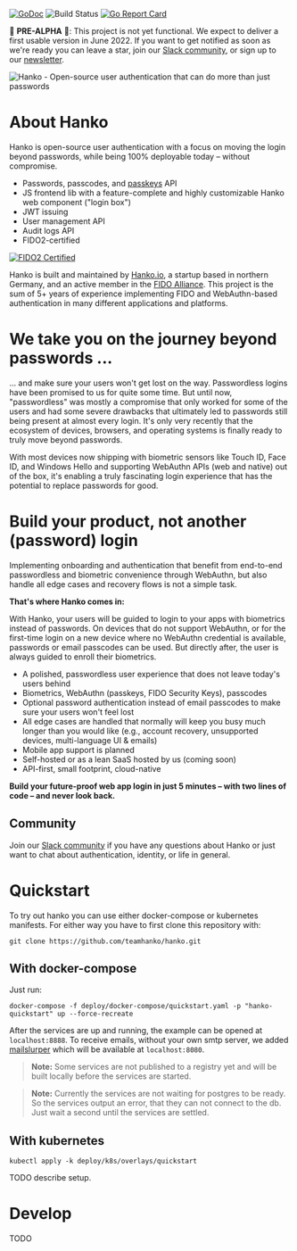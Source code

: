 [![GoDoc](https://godoc.org/github.com/teamhanko/hanko?status.svg)](https://godoc.org/github.com/teamhanko/hanko)
![Build Status](https://github.com/teamhanko/hanko/workflows/Go/badge.svg)
[![Go Report Card](https://goreportcard.com/badge/github.com/teamhanko/hanko)](https://goreportcard.com/report/github.com/teamhanko/hanko)

🚧 **PRE-ALPHA** 🚧: This project is not yet functional. We expect to deliver a first usable version in June 2022. If you want to get notified as soon as we're ready you can leave a star, join our [Slack community](https://www.hanko.io/community), or sign up to our [newsletter](https://www.hanko.io/updates).

![Hanko - Open-source user authentication that can do more than just passwords](https://user-images.githubusercontent.com/20115649/167916572-a4d92eaa-7246-4e18-a85d-fc80b4f25c28.svg)

# About Hanko
Hanko is open-source user authentication with a focus on moving the login beyond passwords, while being 100% deployable today – without compromise.

- Passwords, passcodes, and [passkeys](https://www.passkeys.io) API
- JS frontend lib with a feature-complete and highly customizable Hanko web component ("login box")
- JWT issuing
- User management API
- Audit logs API
- FIDO2-certified

[![FIDO2 Certified](https://user-images.githubusercontent.com/20115649/159896561-a94022ba-0e95-417e-807d-b4b7ce19371c.svg)](https://fidoalliance.org/company/hanko/)

Hanko is built and maintained by [Hanko.io](https://www.hanko.io), a startup based in northern Germany, and an active member in the [FIDO Alliance](https://fidoalliance.org/company/hanko/). This project is the sum of 5+ years of experience implementing FIDO and WebAuthn-based authentication in many different applications and platforms.

# We take you on the journey beyond passwords ...
... and make sure your users won't get lost on the way. Passwordless logins have been promised to us for quite some time. But until now, "passwordless" was mostly a compromise that only worked for some of the users and had some severe drawbacks that ultimately led to passwords still being present at almost every login. It's only very recently that the ecosystem of devices, browsers, and operating systems is finally ready to truly move beyond passwords.

With most devices now shipping with biometric sensors like Touch ID, Face ID, and Windows Hello and supporting WebAuthn APIs (web and native) out of the box, it's enabling a truly fascinating login experience that has the potential to replace passwords for good.

# Build your product, not another (password) login
Implementing onboarding and authentication that benefit from end-to-end passwordless and biometric convenience through WebAuthn, but also handle all edge cases and recovery flows is not a simple task.

**That's where Hanko comes in:**

With Hanko, your users will be guided to login to your apps with biometrics instead of passwords. On devices that do not support WebAuthn, or for the first-time login on a new device where no WebAuthn credential is available, passwords or email passcodes can be used. But directly after, the user is always guided to enroll their biometrics.

- A polished, passwordless user experience that does not leave today's users behind
- Biometrics, WebAuthn (passkeys, FIDO Security Keys), passcodes
- Optional password authentication instead of email passcodes to make sure your users won't feel lost
- All edge cases are handled that normally will keep you busy much longer than you would like (e.g., account recovery, unsupported devices, multi-language UI & emails)
- Mobile app support is planned
- Self-hosted or as a lean SaaS hosted by us (coming soon)
- API-first, small footprint, cloud-native

**Build your future-proof web app login in just 5 minutes – with two lines of code – and never look back.**

## Community
Join our [Slack community](https://www.hanko.io/community) if you have any questions about Hanko or just want to chat about authentication, identity, or life in general.

# Quickstart
To try out hanko you can use either docker-compose or kubernetes manifests. For either way you have to first clone this repository with:
```
git clone https://github.com/teamhanko/hanko.git
```

## With docker-compose
Just run:
```
docker-compose -f deploy/docker-compose/quickstart.yaml -p "hanko-quickstart" up --force-recreate
```

After the services are up and running, the example can be opened at `localhost:8888`. To receive emails, without your own
smtp server, we added [mailslurper](https://github.com/mailslurper/mailslurper) which will be available at `localhost:8080`.

> **Note:** Some services are not published to a registry yet and will be built locally before the services are started.

> **Note:** Currently the services are not waiting for postgres to be ready. So the services output an error, that they
> can not connect to the db. Just wait a second until the services are settled.

## With kubernetes
```
kubectl apply -k deploy/k8s/overlays/quickstart
```
TODO describe setup.
# Develop
TODO

